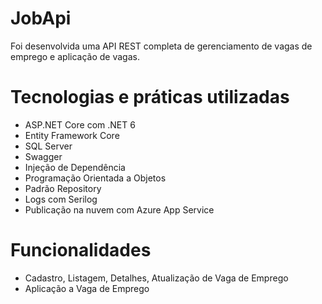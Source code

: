 # JobApi
Foi desenvolvida uma API REST completa de gerenciamento de vagas de emprego e aplicação de vagas.

# Tecnologias e práticas utilizadas
* ASP.NET Core com .NET 6
* Entity Framework Core
* SQL Server
* Swagger
* Injeção de Dependência
* Programação Orientada a Objetos
* Padrão Repository
* Logs com Serilog
* Publicação na nuvem com Azure App Service
# Funcionalidades
* Cadastro, Listagem, Detalhes, Atualização de Vaga de Emprego
* Aplicação a Vaga de Emprego
